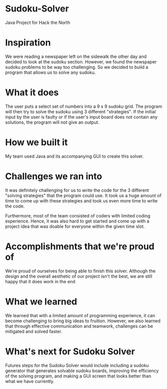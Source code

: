 # Sudoku-Solver
Java Project for Hack the North

# Inspiration
We were reading a newspaper left on the sidewalk the other day and decided to look at the sudoku section. However, we found the newspaper sudoku problems to be way too challenging. So we decided to build a program that allows us to solve any sudoku.

# What it does
The user puts a select set of numbers into a 9 x 9 sudoku grid. The program will then try to solve the sudoku using 3 different "strategies". If the initial input by the user is faulty or if the user's input board does not contain any solutions, the program will not give an output.

# How we built it
My team used Java and its accompanying GUI to create this solver.

# Challenges we ran into
It was definitely challenging for us to write the code for the 3 different "solving strategies" that the program could use. It took us a huge amount of time to come up with these strategies and took us even more time to write the code.

Furthermore, most of the team consisted of coders with limited coding experience. Hence, it was also hard to get started and come up with a project idea that was doable for everyone within the given time slot.

# Accomplishments that we're proud of
We're proud of ourselves for being able to finish this solver. Although the design and the overall aesthetic of our project isn't the best, we are still happy that it does work in the end

# What we learned
We learned that with a limited amount of programming experience, it can become challenging to bring big ideas to fruition. However, we also learned that through effective communication and teamwork, challenges can be mitigated and solved faster.

# What's next for Sudoku Solver
Futures steps for the Sudoku Solver would include including a sudoku generator that generates solvable sudoku boards, improving the efficiency of the solving program, and making a GUI screen that looks better than what we have currently.
